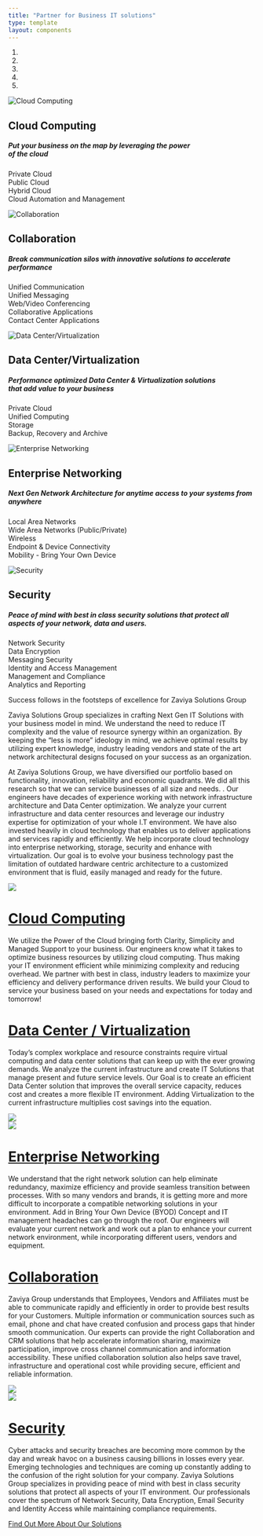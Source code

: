 ```yaml
---
title: "Partner for Business IT solutions"
type: template
layout: components
---
```



<div class="page-header clear-filter" filter-color="white">
<div id="carouselExampleIndicators" class="carousel slide" data-ride="carousel">
    <ol class="carousel-indicators">
      <li data-target="#carouselExampleIndicators" data-slide-to="0" class="active"></li>
      <li data-target="#carouselExampleIndicators" data-slide-to="1"></li>
      <li data-target="#carouselExampleIndicators" data-slide-to="2"></li>
      <li data-target="#carouselExampleIndicators" data-slide-to="3"></li>
      <li data-target="#carouselExampleIndicators" data-slide-to="4"></li>
    </ol>
    <div class="carousel-inner" role="listbox">
      <div class="carousel-item active">
        <img class="d-block" src="https://res.cloudinary.com/zaviya/image/upload/v1527872373/ZSG-web/cloud2-e1405537258702.jpg" alt="Cloud Computing">
        <div class="carousel-caption d-md-block d-none d-sm-block">
          <h2 class="smalest">Cloud Computing</h2>
          <h5>Put your business on the map by leveraging the power<br> of the cloud</h5>
          <p class="d-md-block d-none d-sm-block">Private Cloud<br>
            Public Cloud<br>
            Hybrid Cloud<br>
            Cloud Automation and Management</p>
          </div>
        </div>
        <div class="carousel-item">
          <img class="d-block" src="https://res.cloudinary.com/zaviya/image/upload/v1527872055/ZSG-web/Collaboration-e1405544790684.jpg" alt="Collaboration">
        <div class="carousel-caption d-md-block d-none d-sm-block">
            <h2 class="smalest">Collaboration</h2> <h5>Break communication silos with innovative solutions to accelerate performance</h5>
            <p class="d-md-block d-none d-sm-block">Unified Communication<br>
              Unified Messaging<br>
              Web/Video Conferencing<br>
              Collaborative Applications<br>
              Contact Center Applications</p>
            </div>
          </div>
          <div class="carousel-item">
            <img class="d-block" src="https://res.cloudinary.com/zaviya/image/upload/v1527872134/ZSG-web/Datacenter-e1405541437972.jpg" alt="Data Center/Virtualization">
            <div class="carousel-caption d-md-block d-none d-sm-block">
              <h2 class="smalest">Data Center/Virtualization</h2>
              <h5>Performance optimized Data Center & Virtualization solutions<br> that add value to your business</h5>
              <p class="d-md-block d-none d-sm-block">Private Cloud<br>
                Unified Computing<br>
                Storage<br>
                Backup, Recovery and Archive</p>
              </div>
            </div>
            <div class="carousel-item">
              <img class="d-block" src="https://res.cloudinary.com/zaviya/image/upload/v1527872159/ZSG-web/Enterprise-Networking-e1405538217355.jpg" alt="Enterprise Networking">
              <div class="carousel-caption d-md-block d-none d-sm-block">
                <h2 class="smalest">Enterprise Networking</h2>
                <h5>Next Gen Network Architecture for anytime access to your systems from anywhere</h5>
                <p class="d-md-block d-none d-sm-block">Local Area Networks<br>
                  Wide Area Networks (Public/Private)<br>
                  Wireless<br>
                  Endpoint & Device Connectivity<br>
                  Mobility - Bring Your Own Device</p>
                </div>
              </div>
              <div class="carousel-item">
                <img class="d-block" src="https://res.cloudinary.com/zaviya/image/upload/v1527872215/ZSG-web/Security-e1405545595306.jpg" alt="Security">
              <div class="carousel-caption d-md-block d-none d-sm-block">
                  <h2 class="smalest">Security</h2>
                  <h5>Peace of mind with best in class security solutions that protect all aspects of your network, data and users.</h5>
                <p class="d-md-block d-none d-sm-block">Network Security<br>
                    Data Encryption<br>
                    Messaging Security<br>
                    Identity and Access Management<br>
                    Management and Compliance<br>
                    Analytics and Reporting</p>
                  </div>
                </div>
              </div>
              <a class="carousel-control-prev" href="#carouselExampleIndicators" role="button" data-slide="prev">
                <i class="now-ui-icons arrows-1_minimal-left"></i>
              </a>
              <a class="carousel-control-next" href="#carouselExampleIndicators" role="button" data-slide="next">
                <i class="now-ui-icons arrows-1_minimal-right"></i>
              </a>
            </div>
            <div class="section-frontpage" filter-color="black">
            <div class="container text-center">
              <div class="row justify-content-md-center">
                <div class="col-md-12 col-lg-12">
                    <p>Success follows in the footsteps of excellence for Zaviya Solutions Group</p>
              </div>
            </div>
          </div>
          </div>
        </div>
          <div class="section-frontpage">
            <div class="container text-center">
              <div class="row justify-content-md-center">
                <div class="col-md-12 col-lg-12">
                  <p>Zaviya Solutions Group specializes in crafting Next Gen IT Solutions with your business model in mind. We understand the need to reduce IT complexity and the value of resource synergy within an organization. By keeping the “less is more” ideology in mind, we achieve optimal results by utilizing expert knowledge, industry leading vendors and state of the art network architectural designs focused on your success as an organization.</p>  <p>
                    At Zaviya Solutions Group, we have diversified our portfolio based on functionality, innovation, reliability and economic quadrants. We did all this research so that we can service businesses of all size and needs. . Our engineers have decades of experience working with network infrastructure architecture and Data Center optimization. We analyze your current infrastructure and data center resources and leverage our industry expertise  for optimization of your whole I.T environment. We have also invested heavily in cloud technology that enables us to deliver applications and services rapidly and efficiently. We help incorporate cloud technology into enterprise networking, storage, security and enhance with virtualization. Our goal is to evolve your business technology past the limitation of outdated hardware centric architecture to a customized environment that is fluid, easily managed and ready for the future.</p>
                  </div>
                </div>
              </div>
            </div>
            <div class="section section-nucleo-icons">
              <div class="container">
                <div class="row">
                  <div class="col-lg-6 col-md-12">
                    <img src="https://res.cloudinary.com/zaviya/image/upload/v1527872023/ZSG-web/Cloud-computing-1024x611.jpg">
                  </div>
                  <div class="col-lg-6 col-md-12">
                      <a href="/solutions/"><h1 class="title smaller">Cloud Computing</h1></a>
                    <p>
                      We utilize the Power of the Cloud bringing forth Clarity, Simplicity and Managed Support to your business. Our engineers know what it takes to optimize business resources by utilizing cloud computing. Thus making your IT environment efficient while minimizing complexity and reducing overhead. We partner with best in class, industry leaders to maximize your efficiency and delivery performance driven results. We build your Cloud to service your business based on your needs and expectations for today and tomorrow!
                    </p>
                  </div>
                </div>
              </div>
            </div>
            <div class="section section-nucleo-icons">
              <div class="container">
                <div class="row">
                  <div class="col-lg-6 col-md-12">
                  <a href="/solutions/"><h1 class="title smaller">Data Center / Virtualization</h1></a>
                    <p>
                      Today’s complex workplace and resource constraints require virtual computing and data center solutions that can keep up with the ever growing demands. We analyze the current infrastructure and create IT Solutions that manage present and future service levels. Our Goal is to create an efficient Data Center solution that improves the overall service capacity, reduces cost and creates a more flexible IT environment.  Adding Virtualization to the current infrastructure multiplies cost savings into the equation.
                    </p>
                  </div>
                  <div class="col-lg-6 col-md-12">
                    <img src="https://res.cloudinary.com/zaviya/image/upload/v1527872108/ZSG-web/Data-Center2-1024x683.jpg">
                  </div>
                </div>
              </div>
            </div>
            <div class="section section-nucleo-icons">
              <div class="container">
                <div class="row">
                  <div class="col-lg-6 col-md-12">
                    <img src="https://res.cloudinary.com/zaviya/image/upload/v1527872294/ZSG-web/Zaviya-Enterprise-Networking-1024x614.jpg">
                  </div>
                  <div class="col-lg-6 col-md-12">
                    <a href="/solutions/"><h1 class="title smaller">
                      Enterprise Networking</h1></a>
                      <p>
                        We understand that the right network solution can help eliminate redundancy, maximize efficiency and provide seamless transition between processes. With so many vendors and brands, it is getting more and more difficult to incorporate a compatible networking solutions in your environment. Add in Bring Your Own Device (BYOD) Concept and IT management headaches can go through the roof. Our engineers will evaluate your current network and work out a plan to enhance your current network environment, while incorporating different users, vendors and equipment.
                      </p>
                    </div>
                  </div>
                </div>
              </div>
              <div class="section section-nucleo-icons">
                <div class="container">
                  <div class="row">
                    <div class="col-lg-6 col-md-12">
                      <a href="/solutions/"><h1 class="title smaller">Collaboration</h1></a>
                      <p>
                        Zaviya Group understands that Employees, Vendors and Affiliates must be able to communicate rapidly and efficiently in order to provide best results for your Customers. Multiple information or communication sources such as email, phone and chat have created confusion and process gaps that hinder smooth communication. Our experts can provide the right Collaboration and CRM solutions that help accelerate information sharing, maximize participation, improve cross channel communication and information accessibility. These unified collaboration solution also helps save travel, infrastructure and operational cost while providing secure, efficient and reliable information.
                      </p>
                    </div>
                    <div class="col-lg-6 col-md-12">
                      <img src="https://res.cloudinary.com/zaviya/image/upload/v1527872259/ZSG-web/Web-Collaboration-1024x710.jpg">
                    </div>
                  </div>
                </div>
              </div>
              <div class="section section-nucleo-icons">
                <div class="container">
                  <div class="row">
                    <div class="col-lg-6 col-md-12">
                      <img src="https://res.cloudinary.com/zaviya/image/upload/v1527871842/ZSG-web/Cloud-Security-1024x680.jpg">
                    </div>
                    <div class="col-lg-6 col-md-12">
                      <a href="/solutions/"><h1 class="title smaller">
                        Security</h1></a>
                        <p>
                          Cyber attacks and security breaches are becoming more common by the day and wreak havoc on a business causing billions in losses every year.  Emerging technologies and techniques are coming up constantly adding to the confusion of the right solution for your company. Zaviya Solutions Group specializes in providing peace of mind with best in class security solutions that protect all aspects of your IT environment. Our professionals cover the spectrum of Network Security, Data Encryption, Email Security and Identity Access while maintaining compliance requirements.
                        </p>
                      </div>
                    </div>
                  </div>
                </div>
                <div class="section">
                  <div class="container">
                    <div class="content-center text-center col-md-12 col-lg-12">
                      <a href="/solutions/" class="btn btn-primary btn-lg btn-round" role="button">
                        Find Out More About Our Solutions
                      </a>
                    </div>
                  </div>
                </div>
